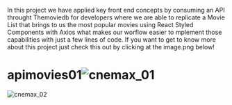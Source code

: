 In this project we have applied key front end concepts by consuming an API throught Themoviedb for developers where we are able to replicate a Movie List that brings to us the most popular movies using React Styled Components with Axios what makes our worflow easier  to mplement those capabilities with just a few lines of code.
If you want to get to know more about this project just check this out by clicking at the image.png below!  

# apimovies01![cnemax_01](https://user-images.githubusercontent.com/85713266/176509442-138f61cc-f32e-4146-97fc-4f002f8a2958.png)
![cnemax_02](https://user-images.githubusercontent.com/85713266/176509899-c3d3f6e4-501d-482d-9ad4-67e89fc6c81f.png)

